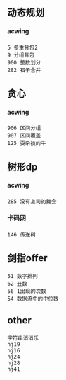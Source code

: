 ## 动态规划
#### acwing
    5 多重背包2
    9 分组背包
    900 整数划分
    282 石子合并

## 贪心
#### acwing
    906 区间分组
    907 区间覆盖
    125 耍杂技的牛

## 树形dp
#### acwing
    285 没有上司的舞会
#### 卡码网
    146 传送树





## 剑指offer
    51 数字排列
    62 丑数
    56 1出现的次数
    54 数据流中的中位数


## other
    字符串消消乐
    hj19
    hj16
    hj24
    hj28
    hj41

